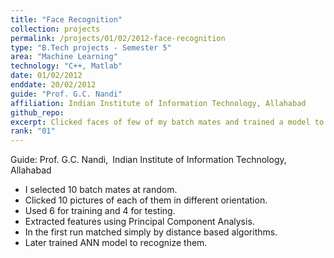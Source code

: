 ```yaml
---
title: "Face Recognition"
collection: projects
permalink: /projects/01/02/2012-face-recognition
type: "B.Tech projects - Semester 5"
area: "Machine Learning"
technology: "C++, Matlab"
date: 01/02/2012
enddate: 20/02/2012
guide: "Prof. G.C. Nandi"
affiliation: Indian Institute of Information Technology, Allahabad
github_repo:
excerpt: Clicked faces of few of my batch mates and trained a model to recognize them.
rank: "01"
---
```


Guide: Prof. G.C. Nandi,&ensp;Indian Institute of Information Technology, Allahabad

* I selected 10 batch mates at random.
* Clicked 10 pictures of each of them in different orientation.
* Used 6 for training and 4 for testing.
* Extracted features using Principal Component Analysis.
* In the first run matched simply by distance based algorithms.
* Later trained ANN model to recognize them.
